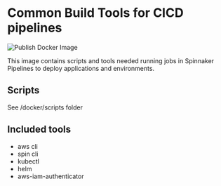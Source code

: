 # Common Build Tools for CICD pipelines
![Publish Docker Image](https://github.com/dniel/docker-cibase/workflows/Publish%20Docker%20Image/badge.svg)

This image contains scripts and tools needed running jobs in Spinnaker Pipelines 
to deploy applications and environments.

## Scripts
See /docker/scripts folder

## Included tools
* aws cli
* spin cli
* kubectl 
* helm
* aws-iam-authenticator
